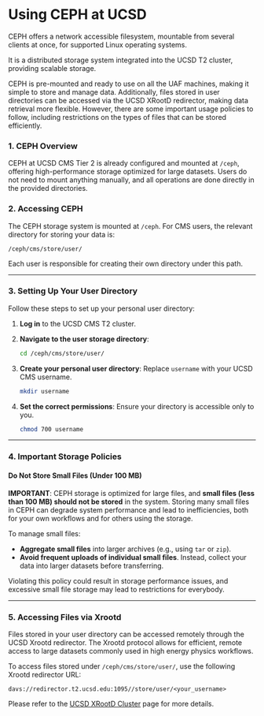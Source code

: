 # Using CEPH at UCSD

CEPH offers a network accessible filesystem, mountable from several clients at once, for supported Linux operating systems.

It is a distributed storage system integrated into the UCSD T2 cluster, providing scalable storage. 

CEPH is pre-mounted and ready to use on all the UAF machines, making it simple to store and manage data. Additionally, files stored in user directories can be accessed via the UCSD XRootD redirector, making data retrieval more flexible. However, there are some important usage policies to follow, including restrictions on the types of files that can be stored efficiently.

### 1. CEPH Overview

CEPH at UCSD CMS Tier 2 is already configured and mounted at `/ceph`, offering high-performance storage optimized for large datasets. Users do not need to mount anything manually, and all operations are done directly in the provided directories.

### 2. Accessing CEPH

The CEPH storage system is mounted at `/ceph`. For CMS users, the relevant directory for storing your data is:

```
/ceph/cms/store/user/
```

Each user is responsible for creating their own directory under this path.

---

### 3. Setting Up Your User Directory

Follow these steps to set up your personal user directory:

1. **Log in** to the UCSD CMS T2 cluster.
   
2. **Navigate to the user storage directory**:
   ```bash
   cd /ceph/cms/store/user/
   ```

3. **Create your personal user directory**:
   Replace `username` with your UCSD CMS username.
   ```bash
   mkdir username
   ```

4. **Set the correct permissions**:
   Ensure your directory is accessible only to you.
   ```bash
   chmod 700 username
   ```

---

### 4. Important Storage Policies

#### **Do Not Store Small Files (Under 100 MB)**

**IMPORTANT**: CEPH storage is optimized for large files, and **small files (less than 100 MB) should not be stored** in the system. Storing many small files in CEPH can degrade system performance and lead to inefficiencies, both for your own workflows and for others using the storage.

To manage small files:

- **Aggregate small files** into larger archives (e.g., using `tar` or `zip`).
- **Avoid frequent uploads of individual small files**. Instead, collect your data into larger datasets before transferring.

Violating this policy could result in storage performance issues, and excessive small file storage may lead to restrictions for everybody.

---

### 5. Accessing Files via Xrootd

Files stored in your user directory can be accessed remotely through the UCSD Xrootd redirector. The Xrootd protocol allows for efficient, remote access to large datasets commonly used in high energy physics workflows.

To access files stored under `/ceph/cms/store/user/`, use the following Xrootd redirector URL:

```
davs://redirector.t2.ucsd.edu:1095//store/user/<your_username>
```

Please refer to the [UCSD XRootD Cluster](../quickstart/xrootd.md) page for more details.